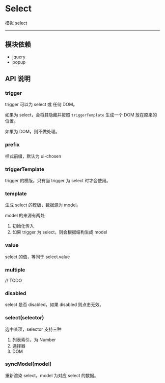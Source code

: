 
# Select

模拟 select

---


## 模块依赖

* jquery
* popup


## API 说明

### trigger

trigger 可以为 select 或 任何 DOM。

如果为 select，会将其隐藏并按照 `triggerTemplate` 生成一个 DOM 放在原来的位置。

如果为 DOM，则不做处理。

### prefix

样式前缀，默认为 ui-chosen

### triggerTemplate

trigger 的模版，只有当 trigger 为 select 时才会使用。

### template

生成 select 的模版，数据源为 model。

model 的来源有两处

1. 初始化传入
2. 如果 trigger 为 select，则会根据结构生成 model

### value

select 的值，等同于 select.value

### multiple

// TODO

### disabled

select 是否 disabled，如果 disabled 则点击无效。

### select(selector)

选中某项，selector 支持三种

1. 列表索引，为 Number
2. 选择器
3. DOM


### syncModel(model)

重新渲染 select，model 为对应 select 的数据。



